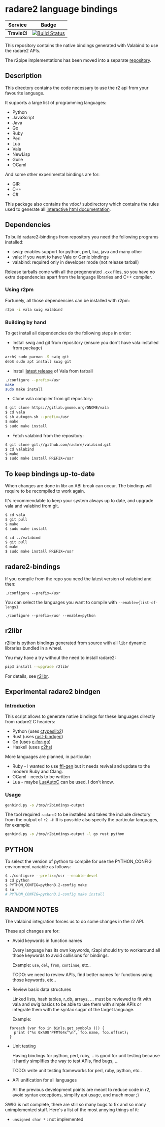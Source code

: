 # radare2 language bindings

| Service | Badge |
|----------|---------------------------------------------------------------------|
| **TravisCI** 	| [![Build Status](https://travis-ci.com/radareorg/radare2-bindings.svg?branch=master)](https://travis-ci.com/radareorg/radare2-bindings)|

This repository contains the native bindings generated with Valabind to use the radare2 APIs.

The r2pipe implementations has been moved into a separate [repository](https://github.com/radare/radare2-r2pipe).

## Description

This directory contains the code necessary to use the r2 api from your
favourite language.

It supports a large list of programming languages:
- Python
- JavaScript
- Java
- Go
- Ruby
- Perl
- Lua
- Vala
- NewLisp
- Guile
- OCaml

And some other experimental bindings are for:

- GIR
- C++
- C#

This package also contains the vdoc/ subdirectory which contains the
rules used to generate all [interactive html documentation](https://radare.org/vdoc).

## Dependencies

To build radare2-bindings from repository you need the following programs installed:

  * swig: enables support for python, perl, lua, java and many other
  * vala: if you want to have Vala or Genie bindings
  * valabind: required only in developer mode (not release tarball)

Release tarballs come with all the pregenerated `.cxx` files, so you have
no extra dependencies apart from the language libraries and C++ compiler.

### Using r2pm

Fortunely, all those dependencies can be installed with r2pm:
```sh
r2pm -i vala swig valabind
```

### Building by hand

To get install all dependencies do the following steps in order:

  * Install swig and git from repository
    (ensure you don't have vala installed from package)

```sh
arch$ sudo pacman -S swig git
deb$ sudo apt install swig git
```

  * Install [latest release](https://live.gnome.org/Vala) of Vala from tarball

```sh
./configure --prefix=/usr
make
sudo make install
```
  * Clone vala compiler from git repository:

```sh
$ git clone https://gitlab.gnome.org/GNOME/vala
$ cd vala
$ sh autogen.sh --prefix=/usr
$ make
$ sudo make install
```
  * Fetch valabind from the repository:

```sh
$ git clone git://github.com/radare/valabind.git
$ cd valabind
$ make
$ sudo make install PREFIX=/usr
```

## To keep bindings up-to-date

When changes are done in libr an ABI break can occur. The bindings will require
to be recompiled to work again.

It's recommendable to keep your system always up to date, and upgrade vala
and valabind from git.
```sh
$ cd vala
$ git pull
$ make
$ sudo make install

$ cd ../valabind
$ git pull
$ make
$ sudo make install PREFIX=/usr
```

## radare2-bindings

If you compile from the repo you need the latest version of valabind and then:
```
./configure --prefix=/usr
```

You can select the languages you want to compile with `--enable={list-of-langs}`
```
./configure --prefix=/usr --enable=python
```

## r2libr

r2libr is python bindings generated from source with all `libr` dynamic libraries bundled in a wheel.

You may have a try without the need to install radare2:

```bash
pip3 install --upgrade r2libr
```

For details, see [r2libr](https://github.com/radareorg/radare2-bindings/tree/master/r2libr).

## Experimental radare2 bindgen

### Introduction

This script allows to generate native bindings for these languages directly from radare2 C headers:

 - Python (uses [ctypeslib2](https://github.com/trolldbois/ctypeslib))
 - Rust (uses [rust-bindgen](https://github.com/rust-lang-nursery/rust-bindgen))
 - Go (uses [c-for-go](https://github.com/xlab/c-for-go))
 - Haskell (uses [c2hs](https://github.com/haskell/c2hs))

More languages are planned, in particular:

 - Ruby - I wanted to use [ffi-gen](https://github.com/neelance/ffi_gen) but it needs revival and update to the modern Ruby and Clang.
 - OCaml - needs to be written
 - Lua - maybe [LuaAutoC](https://github.com/orangeduck/LuaAutoC) can be used, I don't know.

### Usage

```sh
genbind.py -o /tmp/r2bindings-output
```

The tool required `radare2` to be installed and takes the include directory from the output of `r2 -H`
It is possible also specify the particular languages, for example:
```sh
genbind.py -o /tmp/r2bindings-output -l go rust python
```

## PYTHON

To select the version of python to compile for use the PYTHON_CONFIG
environment variable as follows:
```sh
$ ./configure --prefix=/usr --enable-devel
$ cd python
$ PYTHON_CONFIG=python3.2-config make
$ su -
# PYTHON_CONFIG=python3.2-config make install
```

## RANDOM NOTES

The valabind integration forces us to do some changes in the r2 API.

These api changes are for:

  - Avoid keywords in function names

    Every language has its own keywords, r2api should try to workaround
    all those keywords to avoid collisions for bindings.

    Example: `use`, `del`, `from`, `continue`, etc..

    TODO: we need to review APIs, find better names for functions using
    those keywords, etc..

  - Review basic data structures

    Linked lists, hash tables, r_db, arrays, ... must be reviewed to
    fit with vala and swig basics to be able to use them with simple
    APIs or integrate them with the syntax sugar of the target language.

    Example:

```vala
  foreach (var foo in binls.get_symbols ()) {
	print ("%s 0x%08"PFMT64x"\n", foo.name, foo.offset);
  }
```

  - Unit testing

    Having bindings for python, perl, ruby, .. is good for unit testing
    because it hardly simplifies the way to test APIs, find bugs, ...

    TODO: write unit testing frameworks for perl, ruby, python, etc..

  - API unification for all languages

    All the previous development points are meant to reduce code in r2,
    avoid syntax exceptions, simplify api usage, and much moar ;)

SWIG is not complete, there are still so many bugs to fix and so many
unimplemented stuff. Here's a list of the most anoying things of it:

  - `unsigned char *` : not implemented
